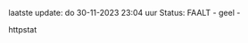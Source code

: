 laatste update: 
do 30-11-2023 23:04   uur 
Status: FAALT - geel - 
<div class="service Y">httpstat</div>